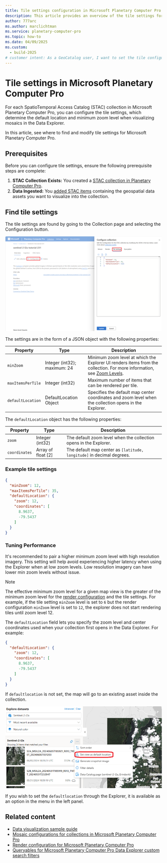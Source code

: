 ```yaml
---
title: Tile settings configuration in Microsoft Planetary Computer Pro
description: This article provides an overview of the tile settings for Microsoft Planetary Computer Pro. It explains how to configure mosaic behavior, such as default location and zoom levels, using JSON settings.
author: 777arc
ms.author: marclichtman
ms.service: planetary-computer-pro
ms.topic: how-to
ms.date: 04/09/2025
ms.custom:
  - build-2025
# customer intent: As a GeoCatalog user, I want to set the tile configuration for my SpatioTemporal Access Catalog (STAC) collection so that I can visualize my data in the Explorer UI.
---
```


# Tile settings in Microsoft Planetary Computer Pro

For each SpatioTemporal Access Catalog (STAC) collection in Microsoft Planetary Computer Pro, you can configure the tile settings, which determine the default location and minimum zoom level when visualizing mosaics in the Data Explorer.

In this article, see where to find and modify tile settings for Microsoft Planetary Computer Pro.

## Prerequisites

Before you can configure tile settings, ensure the following prerequisite steps are complete:

1.  **STAC Collection Exists:** You created a [STAC collection in Planetary Computer Pro](./create-stac-collection.md).
2.  **Data Ingested:** You [added STAC items](./add-stac-item-to-collection.md) containing the geospatial data assets you want to visualize into the collection.

## Find tile settings

The tile settings are found by going to the Collection page and selecting the Configuration button.

[ ![Screenshot of the tile settings tab in the Microsoft Planetary Computer Pro interface.](media/tile-configuration-screenshot.png) ](media/tile-configuration-screenshot.png#lightbox)

The settings are in the form of a JSON object with the following properties:

| Property           | Type     | Description                                                                                      |
|--------------------|----------|--------------------------------------------------------------------------------------------------|
| `minZoom`          | Integer (int32); maximum: 24 | Minimum zoom level at which the Explorer UI renders items from the collection. For more information, see [Zoom Levels](/azure/azure-maps/zoom-levels-and-tile-grid).             |
| `maxItemsPerTile`  | Integer (int32)  | Maximum number of items that can be rendered per tile.                                           |
| `defaultLocation`  | DefaultLocation Object   | Specifies the default map center coordinates and zoom level when the collection opens in the Explorer.|

The `defaultLocation` object has the following properties:

| Property      | Type                | Description                                                                 |
|---------------|---------------------|-----------------------------------------------------------------------------|
| `zoom`        | Integer (int32)     | The default zoom level when the collection opens in the Explorer.           |
| `coordinates` | Array of float [2]  | The default map center as `[latitude, longitude]` in decimal degrees.       |


### Example tile settings

```JSON
{
  "minZoom": 12,
  "maxItemsPerTile": 35,
  "defaultLocation": {
    "zoom": 12,
    "coordinates": [
      8.9637,
      -79.5437
    ]
  }
}
```

### Tuning Performance

It's recommended to pair a higher minimum zoom level with high resolution imagery. This setting will help avoid experiencing higher latency when using the Explorer when at low zoom levels. Low resolution imagery can have lower min zoom levels without issue.

> [!NOTE]
> The effective minimum zoom level for a given map view is the greater of the minimum zoom level for the [render configuration](./render-configuration.md) and the tile settings. For example, if the tile setting `minZoom` level is set to `6` but the render configuration `minZoom` level is set to `12`, the explorer does not start rendering tiles until zoom level 12.

The `defaultLocation` field lets you specify the zoom level and center coordinates used when your collection first opens in the Data Explorer. For example:

```JSON
{
  "defaultLocation": {
    "zoom": 12,
    "coordinates": [
      8.9637,
      -79.5437
    ]
  }
}
```

If `defaultlocation` is not set, the map will go to an existing asset inside the collection. 

[ ![Screenshot of the save view as default location option in the tile settings interface.](media/tile-settings-save-view-as.png) ](media/tile-settings-save-view-as.png#lightbox)

If you wish to set the `defaultlocation` through the Explorer, it is available as an option in the menu in the left panel. 

## Related content

- [Data visualization sample guide](./data-visualization-samples.md)
- [Mosaic configurations for collections in Microsoft Planetary Computer Pro](./mosaic-configurations-for-collections.md)
- [Render configuration for Microsoft Planetary Computer Pro](./render-configuration.md)
- [Queryables for Microsoft Planetary Computer Pro Data Explorer custom search filters](./queryables-for-explorer-custom-search-filter.md)
